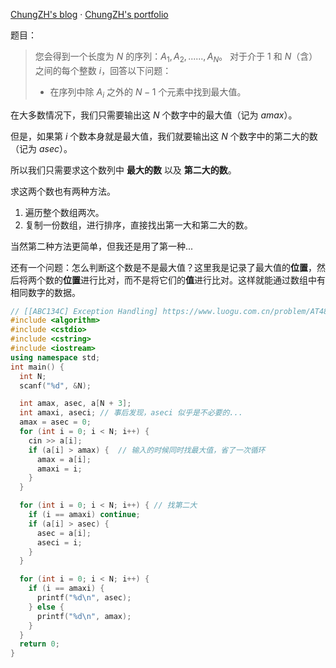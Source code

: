 [ChungZH's blog](https://chungzh.cn) · [ChungZH's portfolio](https://chungzh.cc)

题目：

> 您会得到一个长度为 $N$ 的序列：$A_1, A_2, ......, A_N$。 对于介于 $1$ 和 $N$（含）之间的每个整数 $i$，回答以下问题：
>
> - 在序列中除 $A_i$ 之外的 $N-1$ 个元素中找到最大值。

在大多数情况下，我们只需要输出这 $N$ 个数字中的最大值（记为 $amax$）。

但是，如果第 $i$ 个数本身就是最大值，我们就要输出这 $N$ 个数字中的第二大的数（记为 $asec$）。

所以我们只需要求这个数列中 **最大的数** 以及 **第二大的数**。

求这两个数也有两种方法。
1. 遍历整个数组两次。
2. 复制一份数组，进行排序，直接找出第一大和第二大的数。

当然第二种方法更简单，但我还是用了第一种...

还有一个问题：怎么判断这个数是不是最大值？这里我是记录了最大值的**位置**，然后将两个数的**位置**进行比对，而不是将它们的**值**进行比对。这样就能通过数组中有相同数字的数据。

```cpp
// [[ABC134C] Exception Handling] https://www.luogu.com.cn/problem/AT4843
#include <algorithm>
#include <cstdio>
#include <cstring>
#include <iostream>
using namespace std;
int main() {
  int N;
  scanf("%d", &N);

  int amax, asec, a[N + 3];
  int amaxi, aseci; // 事后发现，aseci 似乎是不必要的...
  amax = asec = 0;
  for (int i = 0; i < N; i++) {
    cin >> a[i];
    if (a[i] > amax) {  // 输入的时候同时找最大值，省了一次循环
      amax = a[i];
      amaxi = i;
    }
  }

  for (int i = 0; i < N; i++) { // 找第二大
    if (i == amaxi) continue;
    if (a[i] > asec) {
      asec = a[i];
      aseci = i;
    }
  }

  for (int i = 0; i < N; i++) {
    if (i == amaxi) {
      printf("%d\n", asec);
    } else {
      printf("%d\n", amax);
    }
  }
  return 0;
}
```